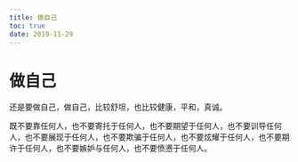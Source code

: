 ```yaml
---
title: 做自己
toc: true
date: 2019-11-29
---
```

# 做自己


还是要做自己，做自己，比较舒坦，也比较健康，平和，真诚。

既不要靠任何人，也不要寄托于任何人，也不要期望于任何人，也不要训导任何人，也不要展现于任何人，也不要欺骗于任何人，也不要炫耀于任何人，也不要期许于任何人，也不要嫉妒与任何人，也不要愤懑于任何人。
